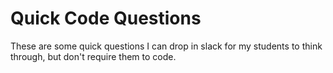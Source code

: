 # Quick Code Questions

These are some quick questions I can drop in slack for my students to think through, but don't require them to code.
